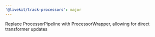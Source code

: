 ```yaml
---
'@livekit/track-processors': major
---
```


Replace ProcessorPipeline with ProcessorWrapper, allowing for direct transformer updates
